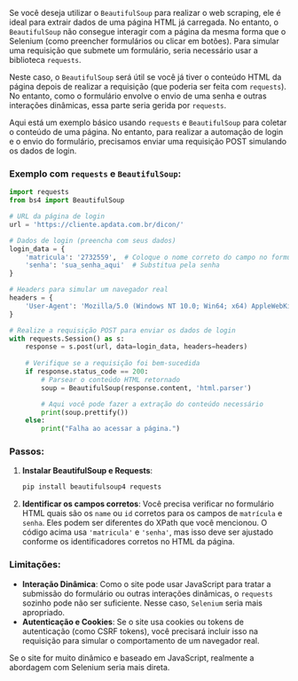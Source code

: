 Se você deseja utilizar o `BeautifulSoup` para realizar o web scraping, ele é ideal para extrair dados de uma página HTML já carregada. No entanto, o `BeautifulSoup` não consegue interagir com a página da mesma forma que o Selenium (como preencher formulários ou clicar em botões). Para simular uma requisição que submete um formulário, seria necessário usar a biblioteca `requests`.

Neste caso, o `BeautifulSoup` será útil se você já tiver o conteúdo HTML da página depois de realizar a requisição (que poderia ser feita com `requests`). No entanto, como o formulário envolve o envio de uma senha e outras interações dinâmicas, essa parte seria gerida por `requests`.

Aqui está um exemplo básico usando `requests` e `BeautifulSoup` para coletar o conteúdo de uma página. No entanto, para realizar a automação de login e o envio do formulário, precisamos enviar uma requisição POST simulando os dados de login.

### Exemplo com `requests` e `BeautifulSoup`:

```python
import requests
from bs4 import BeautifulSoup

# URL da página de login
url = 'https://cliente.apdata.com.br/dicon/'

# Dados de login (preencha com seus dados)
login_data = {
    'matricula': '2732559',  # Coloque o nome correto do campo no formulário
    'senha': 'sua_senha_aqui'  # Substitua pela senha
}

# Headers para simular um navegador real
headers = {
    'User-Agent': 'Mozilla/5.0 (Windows NT 10.0; Win64; x64) AppleWebKit/537.36 (KHTML, like Gecko) Chrome/85.0.4183.102 Safari/537.36'
}

# Realize a requisição POST para enviar os dados de login
with requests.Session() as s:
    response = s.post(url, data=login_data, headers=headers)
    
    # Verifique se a requisição foi bem-sucedida
    if response.status_code == 200:
        # Parsear o conteúdo HTML retornado
        soup = BeautifulSoup(response.content, 'html.parser')

        # Aqui você pode fazer a extração do conteúdo necessário
        print(soup.prettify())
    else:
        print("Falha ao acessar a página.")
```

### Passos:
1. **Instalar BeautifulSoup e Requests**:
   ```bash
   pip install beautifulsoup4 requests
   ```

2. **Identificar os campos corretos**: Você precisa verificar no formulário HTML quais são os `name` ou `id` corretos para os campos de `matrícula` e `senha`. Eles podem ser diferentes do XPath que você mencionou. O código acima usa `'matricula'` e `'senha'`, mas isso deve ser ajustado conforme os identificadores corretos no HTML da página.

### Limitações:
- **Interação Dinâmica**: Como o site pode usar JavaScript para tratar a submissão do formulário ou outras interações dinâmicas, o `requests` sozinho pode não ser suficiente. Nesse caso, `Selenium` seria mais apropriado.
- **Autenticação e Cookies**: Se o site usa cookies ou tokens de autenticação (como CSRF tokens), você precisará incluir isso na requisição para simular o comportamento de um navegador real.

Se o site for muito dinâmico e baseado em JavaScript, realmente a abordagem com Selenium seria mais direta.